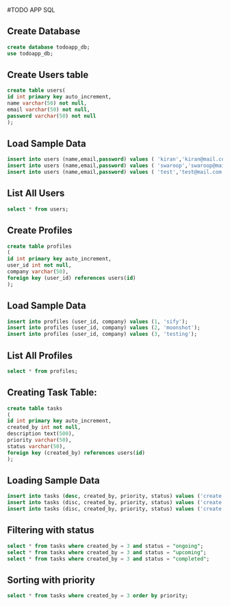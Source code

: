 #TODO APP SQL


## Create Database

```sql
create database todoapp_db;
use todoapp_db;
```

## Create Users table
```sql
create table users(
id int primary key auto_increment,
name varchar(50) not null,
email varchar(50) not null,
password varchar(50) not null
);
```

## Load Sample Data
```sql
insert into users (name,email,password) values ( 'kiran','kiran@mail.com', 'kiran');
insert into users (name,email,password) values ( 'swaroop','swaroop@mail.com', 'sai143');
insert into users (name,email,password) values ( 'test','test@mail.com', 'test');
```

## List All Users
```sql
select * from users;
```

## Create Profiles
```sql
create table profiles
(
id int primary key auto_increment,
user_id int not null,
company varchar(50),
foreign key (user_id) references users(id)
);
```

## Load Sample Data
```sql
insert into profiles (user_id, company) values (1, 'sify');
insert into profiles (user_id, company) values (2, 'moonshot');
insert into profiles (user_id, company) values (3, 'testing');
```

## List All Profiles
```sql
select * from profiles;
```

## Creating Task Table:
```sql
create table tasks
(
id int primary key auto_increment,
created_by int not null,
description text(500),
priority varchar(50),
status varchar(50),
foreign key (created_by) references users(id)
);
```

## Loading Sample Data
```sql
insert into tasks (desc, created_by, priority, status) values ('create account heroku', 3, 'high', 'ongoing');
insert into tasks (disc, created_by, priority, status) values ('create app in heroku', 3, 'medium', 'upcoming');
insert into tasks (disc, created_by, priority, status) values ('create api', 3, 'medium', 'upcoming');
```

## Filtering with status
```sql
select * from tasks where created_by = 3 and status = "ongoing";
select * from tasks where created_by = 3 and status = "upcoming";
select * from tasks where created_by = 3 and status = "completed";
```

## Sorting with priority
```sql
select * from tasks where created_by = 3 order by priority;
```
